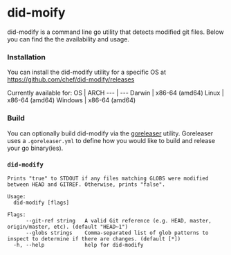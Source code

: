 # did-moify

did-modify is a command line go utility that detects modified git files. Below you can find the the availability and usage.

### Installation

You can install the did-modify utility for a specific OS at https://github.com/chef/did-modify/releases

Currently available for:
OS | ARCH
--- | ---
Darwin | x86-64 (amd64)
Linux | x86-64 (amd64)
Windows | x86-64 (amd64)

### Build

You can optionally build did-modify via the [goreleaser](https://goreleaser.com/) utility. Goreleaser uses a `.goreleaser.yml` to define how you would like to build and release your go binary(ies).

### `did-modify`

<!-- stdout "./build/linux/did-modify --help" -->
```
Prints "true" to STDOUT if any files matching GLOBS were modified between HEAD and GITREF. Otherwise, prints "false".

Usage:
  did-modify [flags]

Flags:
      --git-ref string   A valid Git reference (e.g. HEAD, master, origin/master, etc). (default "HEAD~1")
      --globs strings    Comma-separated list of glob patterns to inspect to determine if there are changes. (default [*])
  -h, --help             help for did-modify
```
<!-- stdout -->
